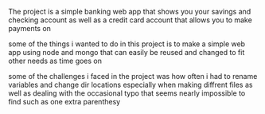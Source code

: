 The project is a simple banking web app that shows you your savings and checking account as well as a credit card account that allows you to make payments on 

some of the things i wanted to do in this project is to make a simple web app using node and mongo that can easily be reused and changed to fit other needs as time goes on

some of the challenges i faced in the project was how often i had to rename variables and change dir locations especially when making diffrent files as well as dealing with the 
occasional typo that seems nearly impossible to find such as one extra parenthesy 
